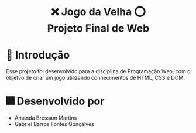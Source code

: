 <h1 align="center">
❌ Jogo da Velha ⭕<br>Projeto Final de Web<br>
</h1>

# 🚀 Introdução

<p align="justify">
  Esse projeto foi desenvolvido para a disciplina de Programação Web, com o objetvo de criar um jogo utilizando conhecimentos de HTML, CSS e DOM. 
</p>

# 🎆 Desenvolvido por

* Amanda Bressam Martins
* Gabriel Barros Fontes Gonçalves